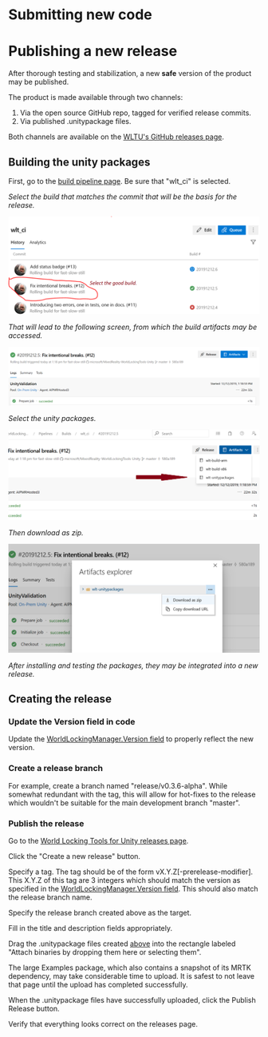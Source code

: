 
# Submitting new code

# Publishing a new release

After thorough testing and stabilization, a new **safe** version of the product may be published.

The product is made available through two channels:

1) Via the open source GitHub repo, tagged for verified release commits.
2) Via published .unitypackage files.

Both channels are available on the [WLTU's GitHub releases page](https://github.com/microsoft/MixedReality-WorldLockingTools-Unity/releases).

## Building the unity packages

First, go to the [build pipeline page](https://dev.azure.com/aipmr/MixedReality-WorldLockingTools-Unity-CI/_build?definitionId=50). Be sure that "wlt_ci" is selected.

*Select the build that matches the commit that will be the basis for the release.*

![](../../Images/Release/SelectBuild.PNG)

*That will lead to the following screen, from which the build artifacts may be accessed.*

![](../../Images/Release/Artifacts.PNG)

*Select the unity packages.*

![](../../Images/Release/ArtifactUnityPackages.png)

*Then download as zip.*

![](../../Images/Release/DownloadUnityPackages.png)

*After installing and testing the packages, they may be integrated into a new release.*

## Creating the release

### Update the Version field in code

Update the [WorldLockingManager.Version field](xref:Microsoft.MixedReality.WorldLocking.Core.WorldLockingManager.Version) to properly reflect the new version.

### Create a release branch

For example, create a branch named "release/v0.3.6-alpha". While somewhat redundant with the tag, this will allow for hot-fixes to the release which wouldn't be suitable for the main development branch "master".

### Publish the release

Go to the [World Locking Tools for Unity releases page](https://github.com/microsoft/MixedReality-WorldLockingTools-Unity/releases).

Click the "Create a new release" button.

Specify a tag. The tag should be of the form vX.Y.Z[-prerelease-modifier]. This X.Y.Z of this tag are 3 integers which should match the version as specified in the [WorldLockingManager.Version field](xref:Microsoft.MixedReality.WorldLocking.Core.WorldLockingManager.Version). This should also match the release branch name.

Specify the release branch created above as the target.

Fill in the title and description fields appropriately.

Drag the .unitypackage files created [above](#building-the-unity-packages) into the rectangle labeled "Attach binaries by dropping them here or selecting them".

The large Examples package, which also contains a snapshot of its MRTK dependency, may take considerable time to upload. It is safest to not leave that page until the upload has completed successfully.

When the .unitypackage files have successfully uploaded, click the Publish Release button.

Verify that everything looks correct on the releases page.

